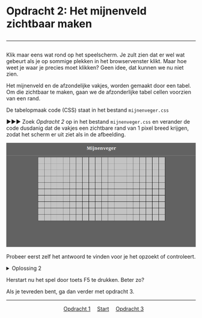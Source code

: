 # Opdracht 2: Het mijnenveld zichtbaar maken<hr>

Klik maar eens wat rond op het speelscherm. Je zult zien dat er wel wat gebeurt als je op sommige plekken in het browservenster klikt. Maar hoe weet je waar je precies moet klikken? Geen idee, dat kunnen we nu niet zien.

Het mijnenveld en de afzondelijke vakjes, worden gemaakt door een tabel. Om die zichtbaar te maken, gaan we de afzonderlijke tabel cellen voorzien van een rand.

De tabelopmaak code (CSS) staat in het bestand `mijnenveger.css`<br>

▶▶▶ Zoek *Opdracht 2* op in het bestand `mijnenveger.css` en verander de code dusdanig dat de vakjes een zichtbare rand van 1 pixel breed krijgen, zodat het scherm er uit ziet als in de afbeelding.

<img src="images/mijnenveger1_1.png" alt="drawing" width="600"/><br>
  
Probeer eerst zelf het antwoord te vinden voor je het opzoekt of controleert.

<details>
  <summary>Oplossing 2</summary>
>  #veld table td {<br>
    &emsp;background-color: rgb(195, 195, 195);<br>
    &emsp;width: 30px;<br>
    &emsp;min-width: 30px;<br>
    &emsp;height: 30px;<br>
    &emsp;min-height: 30px;<br>
    <b>&emsp;border: 1px solid black;</b><br>
}<br>
</details>

Herstart nu het spel door toets F5 te drukken. Beter zo? 

Als je tevreden bent, ga dan verder met opdracht 3.

<hr>
<center>
&emsp;<a href="./mijnenveger-opdracht1.md">Opdracht 1</a>
&emsp;<a href="./Instructies.md">Start</a> 
&emsp;<a href="./mijnenveger-opdracht3.md">Opdracht 3</a>
</center>
